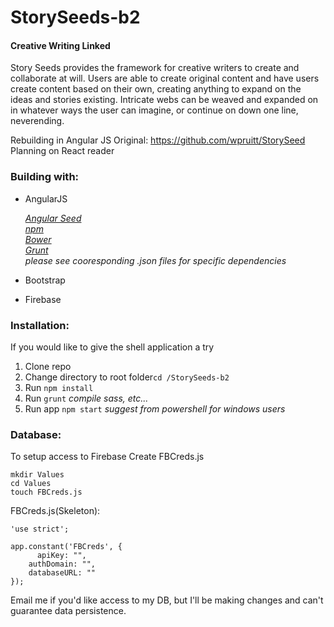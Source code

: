 # StorySeeds-b2

#### Creative Writing Linked

Story Seeds provides the framework for creative writers to create and collaborate at will.
Users are able to create original content and have users create content based on their own,
creating anything to expand on the ideas and stories existing. 
Intricate webs can be weaved and expanded on in whatever ways the user can imagine,
or continue on down one line, neverending.

Rebuilding in Angular JS
Original:
https://github.com/wpruitt/StorySeed
Planning on React reader

### Building with:

- AngularJS

   _[Angular Seed](https://github.com/angular/angular-seed)_  
   _[npm](https://www.npmjs.com/)_  
   _[Bower](https://bower.io/)_  
   _[Grunt](https://gruntjs.com/)_  
*please see cooresponding .json files for specific dependencies*
- Bootstrap
- Firebase

### Installation:

If you would like to give the shell application a try 

1. Clone repo
2. Change directory to root folder```cd /StorySeeds-b2```
3. Run ```npm install```
4. Run ```grunt``` *compile sass, etc...*
5. Run app ```npm start``` *suggest from powershell for windows users*

### Database:

To setup access to Firebase 
Create FBCreds.js
```
mkdir Values
cd Values
touch FBCreds.js
```
FBCreds.js(Skeleton):
```
'use strict';

app.constant('FBCreds', {    
	  apiKey: "",
    authDomain: "",
    databaseURL: ""
});
```
Email me if you'd like access to my DB, but I'll be making changes and can't guarantee data persistence.
